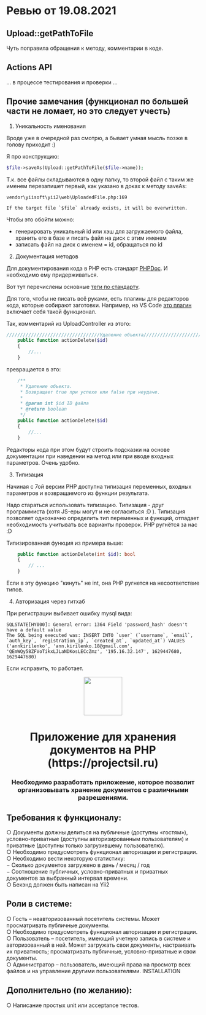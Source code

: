 # Ревью от 19.08.2021

## Upload::getPathToFile

Чуть поправила обращения к методу, комментарии в коде.

## Actions API

... в процессе тестирования и проверки ...

## Прочие замечания (функционал по большей части не ломает, но это следует учесть)

1. Уникальность именования

Вроде уже в очередной раз смотрю, а бывает умная мысль позже в голову приходит :)

Я про конструкцию:

```php
$file->saveAs(Upload::getPathToFile($file->name));
```

Т.к. все файлы складываются в одну папку, то второй файл с таким же именем перезапишет первый, как указано в доках к методу saveAs:

```
vendor\yiisoft\yii2\web\UploadedFile.php:169

If the target file `$file` already exists, it will be overwritten.
```

Чтобы это обойти можно:
- генерировать уникальный id или хэш для загружаемого файла, хранить его в базе и писать файл на диск с этим именем
- записать файл на диск с именем = id, обращаться по id

2. Документация методов

Для документирования кода в PHP есть стандарт [PHPDoc](https://ru.wikipedia.org/wiki/PHPDoc). И необходимо ему придерживаться.

Вот тут перечислены основные [теги по стандарту](https://github.com/php-fig/fig-standards/blob/master/proposed/phpdoc-tags.md#5-tags).

Для того, чтобы не писать всё руками, есть плагины для редакторов кода, которые собирают заготовки. 
Например, на VS Code [это плагин](https://marketplace.visualstudio.com/items?itemName=bmewburn.vscode-intelephense-client) включает себя такой функционал.

Так, комментарий из UploadController из этого:

```php
//////////////////////////////////Удаление объекта/////////////////////////////////////////////
    public function actionDelete($id)
    {
        //...
    }
```

превращается в это:

```php
    /**
     * Удаление объекта. 
     * Возвращает true при успехе или false при неудаче.
     *
     * @param int $id ID файла
     * @return boolean
     */
    public function actionDelete($id)
    {
        //...
    }
```

Редакторы кода при этом будут строить подсказки на основе документации при наведении на метод или при вводе входных параметров. Очень удобно.

3. Типизация

Начиная с 7ой версии PHP доступна типизация переменных, входных параметров и возвращаемого из функции результата. 

Надо стараться использовать типизацию. Типизация - друг программиста (хотя JS-еры могут и не согласиться :D ). 
Типизация позволяет однозначно определить тип переменных и функций, отпадает необходимость учитывать все варианты проверок. PHP ругнётся за нас :D

Типизированная функция из примера выше:

```php
    public function actionDelete(int $id): bool
    {
        // ...
    }
```

Если в эту функцию "кинуть" не int, она PHP ругнется на несоответствие типов.

4. Авторизация через гитхаб

При регистрации выбивает ошибку mysql вида:

```
SQLSTATE[HY000]: General error: 1364 Field 'password_hash' doesn't have a default value
The SQL being executed was: INSERT INTO `user` (`username`, `email`, `auth_key`, `registration_ip`, `created_at`, `updated_at`) VALUES ('annkirilenko', 'ann.kirilenko.18@gmail.com', 'QEmWQy58ZFVoTikxLJLaNDKosLECcZmz', '195.16.32.147', 1629447680, 1629447680)
```

Если исправить, то работает.


<p align="center">
    <a href="https://github.com/yiisoft" target="_blank">
        <img src="https://avatars0.githubusercontent.com/u/993323" height="100px">
    </a>
    <h1 align="center">Приложение для хранения документов на PHP (https://projectsil.ru)</h1>
    <h3 align="center">Необходимо разработать приложение, которое позволит организовывать хранение документов с различными разрешениями.</h3>
</p>


Требования к функционалу:
-------------------

○ Документы должны делиться на публичные (доступны «гостям»), условно-приватные (доступны авторизированным пользователям) и приватные (доступны только загрузившему пользователю).
</br>
○ Необходимо предусмотреть функционал авторизации и регистрации.
</br>
○ Необходимо вести некоторую статистику:
</br>
   − Сколько документов загружено в день / месяц / год
</br>
   − Соотношение публичных, условно-приватных и приватных документов за выбранный интервал времени.
</br>
○ Бекэнд должен быть написан на Yii2

Роли в системе:
-------------------

○ Гость – неавторизованный посетитель системы. Может просматривать публичные документы.
</br>
○ Необходимо предусмотреть функционал авторизации и регистрации.
</br>
○ Пользователь – посетитель, имеющий учетную запись в системе и авторизованный в ней. Может загружать свои документы, настраивать их приватность; просматривать публичные, условно-приватные и свои документы.
</br>
○ Администратор – пользователь, имеющий права на просмотр всех файлов и на управление другими пользователями.
INSTALLATION

Дополнительно (по желанию):
-------------------
○ Написание простых unit или acceptance тестов.
